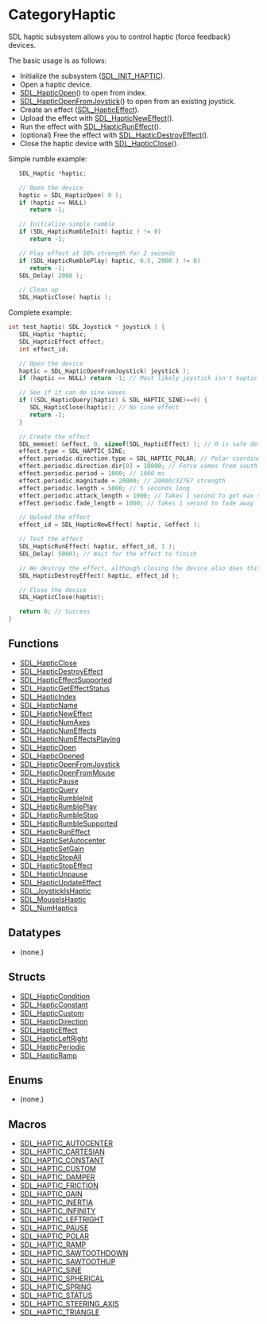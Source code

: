 # CategoryHaptic

SDL haptic subsystem allows you to control haptic (force feedback) devices.

The basic usage is as follows:

- Initialize the subsystem ([SDL_INIT_HAPTIC](SDL_INIT_HAPTIC)).
- Open a haptic device.
- [SDL_HapticOpen](SDL_HapticOpen)() to open from index.
- [SDL_HapticOpenFromJoystick](SDL_HapticOpenFromJoystick)() to open from
  an existing joystick.
- Create an effect ([SDL_HapticEffect](SDL_HapticEffect)).
- Upload the effect with [SDL_HapticNewEffect](SDL_HapticNewEffect)().
- Run the effect with [SDL_HapticRunEffect](SDL_HapticRunEffect)().
- (optional) Free the effect with
  [SDL_HapticDestroyEffect](SDL_HapticDestroyEffect)().
- Close the haptic device with [SDL_HapticClose](SDL_HapticClose)().

Simple rumble example:

```c
   SDL_Haptic *haptic;

   // Open the device
   haptic = SDL_HapticOpen( 0 );
   if (haptic == NULL)
      return -1;

   // Initialize simple rumble
   if (SDL_HapticRumbleInit( haptic ) != 0)
      return -1;

   // Play effect at 50% strength for 2 seconds
   if (SDL_HapticRumblePlay( haptic, 0.5, 2000 ) != 0)
      return -1;
   SDL_Delay( 2000 );

   // Clean up
   SDL_HapticClose( haptic );
```

Complete example:

```c
int test_haptic( SDL_Joystick * joystick ) {
   SDL_Haptic *haptic;
   SDL_HapticEffect effect;
   int effect_id;

   // Open the device
   haptic = SDL_HapticOpenFromJoystick( joystick );
   if (haptic == NULL) return -1; // Most likely joystick isn't haptic

   // See if it can do sine waves
   if ((SDL_HapticQuery(haptic) & SDL_HAPTIC_SINE)==0) {
      SDL_HapticClose(haptic); // No sine effect
      return -1;
   }

   // Create the effect
   SDL_memset( &effect, 0, sizeof(SDL_HapticEffect) ); // 0 is safe default
   effect.type = SDL_HAPTIC_SINE;
   effect.periodic.direction.type = SDL_HAPTIC_POLAR; // Polar coordinates
   effect.periodic.direction.dir[0] = 18000; // Force comes from south
   effect.periodic.period = 1000; // 1000 ms
   effect.periodic.magnitude = 20000; // 20000/32767 strength
   effect.periodic.length = 5000; // 5 seconds long
   effect.periodic.attack_length = 1000; // Takes 1 second to get max strength
   effect.periodic.fade_length = 1000; // Takes 1 second to fade away

   // Upload the effect
   effect_id = SDL_HapticNewEffect( haptic, &effect );

   // Test the effect
   SDL_HapticRunEffect( haptic, effect_id, 1 );
   SDL_Delay( 5000); // Wait for the effect to finish

   // We destroy the effect, although closing the device also does this
   SDL_HapticDestroyEffect( haptic, effect_id );

   // Close the device
   SDL_HapticClose(haptic);

   return 0; // Success
}
```

<!-- END CATEGORY DOCUMENTATION -->

## Functions

<!-- DO NOT HAND-EDIT CATEGORY LISTS, THEY ARE AUTOGENERATED AND WILL BE OVERWRITTEN, BASED ON TAGS IN INDIVIDUAL PAGE FOOTERS. EDIT THOSE INSTEAD. -->
<!-- BEGIN CATEGORY LIST: CategoryHaptic, CategoryAPIFunction -->
- [SDL_HapticClose](SDL_HapticClose)
- [SDL_HapticDestroyEffect](SDL_HapticDestroyEffect)
- [SDL_HapticEffectSupported](SDL_HapticEffectSupported)
- [SDL_HapticGetEffectStatus](SDL_HapticGetEffectStatus)
- [SDL_HapticIndex](SDL_HapticIndex)
- [SDL_HapticName](SDL_HapticName)
- [SDL_HapticNewEffect](SDL_HapticNewEffect)
- [SDL_HapticNumAxes](SDL_HapticNumAxes)
- [SDL_HapticNumEffects](SDL_HapticNumEffects)
- [SDL_HapticNumEffectsPlaying](SDL_HapticNumEffectsPlaying)
- [SDL_HapticOpen](SDL_HapticOpen)
- [SDL_HapticOpened](SDL_HapticOpened)
- [SDL_HapticOpenFromJoystick](SDL_HapticOpenFromJoystick)
- [SDL_HapticOpenFromMouse](SDL_HapticOpenFromMouse)
- [SDL_HapticPause](SDL_HapticPause)
- [SDL_HapticQuery](SDL_HapticQuery)
- [SDL_HapticRumbleInit](SDL_HapticRumbleInit)
- [SDL_HapticRumblePlay](SDL_HapticRumblePlay)
- [SDL_HapticRumbleStop](SDL_HapticRumbleStop)
- [SDL_HapticRumbleSupported](SDL_HapticRumbleSupported)
- [SDL_HapticRunEffect](SDL_HapticRunEffect)
- [SDL_HapticSetAutocenter](SDL_HapticSetAutocenter)
- [SDL_HapticSetGain](SDL_HapticSetGain)
- [SDL_HapticStopAll](SDL_HapticStopAll)
- [SDL_HapticStopEffect](SDL_HapticStopEffect)
- [SDL_HapticUnpause](SDL_HapticUnpause)
- [SDL_HapticUpdateEffect](SDL_HapticUpdateEffect)
- [SDL_JoystickIsHaptic](SDL_JoystickIsHaptic)
- [SDL_MouseIsHaptic](SDL_MouseIsHaptic)
- [SDL_NumHaptics](SDL_NumHaptics)
<!-- END CATEGORY LIST -->

## Datatypes

<!-- DO NOT HAND-EDIT CATEGORY LISTS, THEY ARE AUTOGENERATED AND WILL BE OVERWRITTEN, BASED ON TAGS IN INDIVIDUAL PAGE FOOTERS. EDIT THOSE INSTEAD. -->
<!-- BEGIN CATEGORY LIST: CategoryHaptic, CategoryAPIDatatype -->
- (none.)
<!-- END CATEGORY LIST -->

## Structs

<!-- DO NOT HAND-EDIT CATEGORY LISTS, THEY ARE AUTOGENERATED AND WILL BE OVERWRITTEN, BASED ON TAGS IN INDIVIDUAL PAGE FOOTERS. EDIT THOSE INSTEAD. -->
<!-- BEGIN CATEGORY LIST: CategoryHaptic, CategoryAPIStruct -->
- [SDL_HapticCondition](SDL_HapticCondition)
- [SDL_HapticConstant](SDL_HapticConstant)
- [SDL_HapticCustom](SDL_HapticCustom)
- [SDL_HapticDirection](SDL_HapticDirection)
- [SDL_HapticEffect](SDL_HapticEffect)
- [SDL_HapticLeftRight](SDL_HapticLeftRight)
- [SDL_HapticPeriodic](SDL_HapticPeriodic)
- [SDL_HapticRamp](SDL_HapticRamp)
<!-- END CATEGORY LIST -->

## Enums

<!-- DO NOT HAND-EDIT CATEGORY LISTS, THEY ARE AUTOGENERATED AND WILL BE OVERWRITTEN, BASED ON TAGS IN INDIVIDUAL PAGE FOOTERS. EDIT THOSE INSTEAD. -->
<!-- BEGIN CATEGORY LIST: CategoryHaptic, CategoryAPIEnum -->
- (none.)
<!-- END CATEGORY LIST -->

## Macros

<!-- DO NOT HAND-EDIT CATEGORY LISTS, THEY ARE AUTOGENERATED AND WILL BE OVERWRITTEN, BASED ON TAGS IN INDIVIDUAL PAGE FOOTERS. EDIT THOSE INSTEAD. -->
<!-- BEGIN CATEGORY LIST: CategoryHaptic, CategoryAPIMacro -->
- [SDL_HAPTIC_AUTOCENTER](SDL_HAPTIC_AUTOCENTER)
- [SDL_HAPTIC_CARTESIAN](SDL_HAPTIC_CARTESIAN)
- [SDL_HAPTIC_CONSTANT](SDL_HAPTIC_CONSTANT)
- [SDL_HAPTIC_CUSTOM](SDL_HAPTIC_CUSTOM)
- [SDL_HAPTIC_DAMPER](SDL_HAPTIC_DAMPER)
- [SDL_HAPTIC_FRICTION](SDL_HAPTIC_FRICTION)
- [SDL_HAPTIC_GAIN](SDL_HAPTIC_GAIN)
- [SDL_HAPTIC_INERTIA](SDL_HAPTIC_INERTIA)
- [SDL_HAPTIC_INFINITY](SDL_HAPTIC_INFINITY)
- [SDL_HAPTIC_LEFTRIGHT](SDL_HAPTIC_LEFTRIGHT)
- [SDL_HAPTIC_PAUSE](SDL_HAPTIC_PAUSE)
- [SDL_HAPTIC_POLAR](SDL_HAPTIC_POLAR)
- [SDL_HAPTIC_RAMP](SDL_HAPTIC_RAMP)
- [SDL_HAPTIC_SAWTOOTHDOWN](SDL_HAPTIC_SAWTOOTHDOWN)
- [SDL_HAPTIC_SAWTOOTHUP](SDL_HAPTIC_SAWTOOTHUP)
- [SDL_HAPTIC_SINE](SDL_HAPTIC_SINE)
- [SDL_HAPTIC_SPHERICAL](SDL_HAPTIC_SPHERICAL)
- [SDL_HAPTIC_SPRING](SDL_HAPTIC_SPRING)
- [SDL_HAPTIC_STATUS](SDL_HAPTIC_STATUS)
- [SDL_HAPTIC_STEERING_AXIS](SDL_HAPTIC_STEERING_AXIS)
- [SDL_HAPTIC_TRIANGLE](SDL_HAPTIC_TRIANGLE)
<!-- END CATEGORY LIST -->

